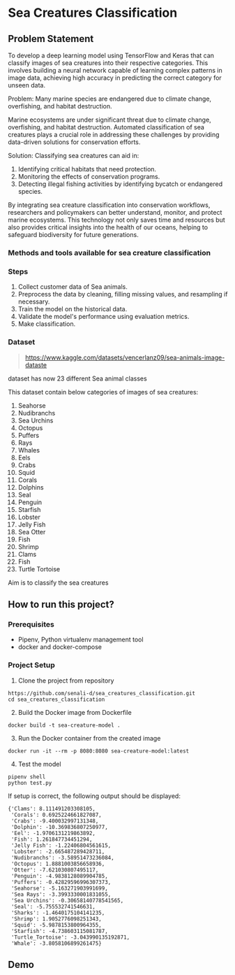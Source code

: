 # Sea Creatures Classification

## Problem Statement

To develop a deep learning model using TensorFlow and Keras that can classify images of sea creatures into their respective categories. This involves building a neural network capable of learning complex patterns in image data, achieving high accuracy in predicting the correct category for unseen data.

Problem: Many marine species are endangered due to climate change, overfishing, and habitat destruction.

Marine ecosystems are under significant threat due to climate change, overfishing, and habitat destruction. Automated classification of sea creatures plays a crucial role in addressing these challenges by providing data-driven solutions for conservation efforts.

Solution: Classifying sea creatures can aid in:
1. Identifying critical habitats that need protection.
2. Monitoring the effects of conservation programs.
3. Detecting illegal fishing activities by identifying bycatch or endangered species.

By integrating sea creature classification into conservation workflows, researchers and policymakers can better understand, monitor, and protect marine ecosystems. This technology not only saves time and resources but also provides critical insights into the health of our oceans, helping to safeguard biodiversity for future generations.

### Methods and tools available for sea creature classification

### Steps
1. Collect customer data of Sea animals.
2. Preprocess the data by cleaning, filling missing values, and resampling if necessary.
3. Train the model on the historical data.
5. Validate the model's performance using evaluation metrics.
6. Make classification.

### Dataset

> https://www.kaggle.com/datasets/vencerlanz09/sea-animals-image-dataste

dataset has now 23 different Sea animal classes

This dataset contain below categories of images of sea creatures:

1. Seahorse
2. Nudibranchs
3. Sea Urchins
4. Octopus
5. Puffers
6. Rays
7. Whales
8. Eels
9. Crabs
10. Squid
11. Corals
12. Dolphins
13. Seal
14. Penguin
15. Starfish
16. Lobster
17. Jelly Fish
18. Sea Otter
19. Fish
20. Shrimp
21. Clams
22. Fish
23. Turtle Tortoise

Aim is to classify the sea creatures


## How to run this project?

### Prerequisites

- Pipenv, Python virtualenv management tool
- docker and docker-compose

### Project Setup

1. Clone the project from repository

``` 
https://github.com/senali-d/sea_creatures_classification.git
cd sea_creatures_classification
```

2. Build the Docker image from Dockerfile

```
docker build -t sea-creature-model .
```

3. Run the Docker container from the created image

```
docker run -it --rm -p 8080:8080 sea-creature-model:latest
```

4. Test the model

```
pipenv shell
python test.py 
```

If setup is correct, the following output should be displayed:

```
{'Clams': 8.111491203308105,
 'Corals': 0.6925224661827087,
 'Crabs': -9.400032997131348,
 'Dolphin': -10.369836807250977,
 'Eel': -1.9706131219863892,
 'Fish': 1.261847734451294,
 'Jelly Fish': -1.22406804561615,
 'Lobster': -2.665487289428711,
 'Nudibranchs': -3.58951473236084,
 'Octopus': 1.8881003856658936,
 'Otter': -7.621030807495117,
 'Penguin': -4.9838128089904785,
 'Puffers': -0.42829596996307373,
 'Seahorse': -5.163271903991699,
 'Sea Rays': -3.3993330001831055,
 'Sea Urchins': -0.30658140778541565,
 'Seal': -5.755532741546631,
 'Sharks': -1.4640175104141235,
 'Shrimp': 1.9052776098251343,
 'Squid': -5.9878153800964355,
 'Starfish': -4.738603115081787,
 'Turtle_Tortoise': -3.043990135192871,
 'Whale': -3.8058106899261475}
```

## Demo
